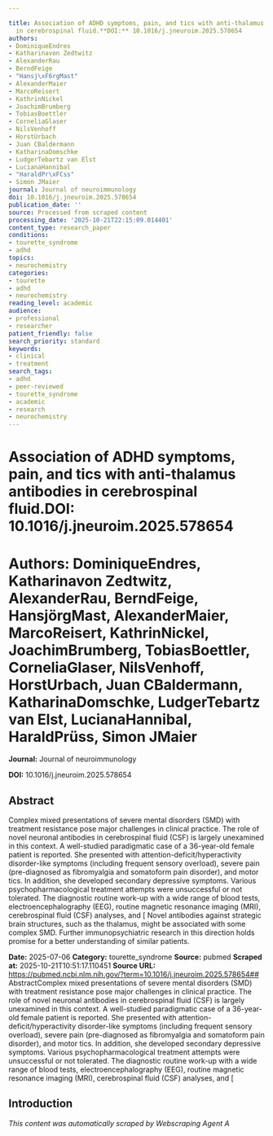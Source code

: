 ```yaml
---

title: Association of ADHD symptoms, pain, and tics with anti-thalamus antibodies
  in cerebrospinal fluid.**DOI:** 10.1016/j.jneuroim.2025.578654
authors:
- DominiqueEndres
- Katharinavon Zedtwitz
- AlexanderRau
- BerndFeige
- "Hansj\xF6rgMast"
- AlexanderMaier
- MarcoReisert
- KathrinNickel
- JoachimBrumberg
- TobiasBoettler
- CorneliaGlaser
- NilsVenhoff
- HorstUrbach
- Juan CBaldermann
- KatharinaDomschke
- LudgerTebartz van Elst
- LucianaHannibal
- "HaraldPr\xFCss"
- Simon JMaier
journal: Journal of neuroimmunology
doi: 10.1016/j.jneuroim.2025.578654
publication_date: ''
source: Processed from scraped content
processing_date: '2025-10-21T22:15:09.014401'
content_type: research_paper
conditions:
- tourette_syndrome
- adhd
topics:
- neurochemistry
categories:
- tourette
- adhd
- neurochemistry
reading_level: academic
audience:
- professional
- researcher
patient_friendly: false
search_priority: standard
keywords:
- clinical
- treatment
search_tags:
- adhd
- peer-reviewed
- tourette_syndrome
- academic
- research
- neurochemistry
---
```




# Association of ADHD symptoms, pain, and tics with anti-thalamus antibodies in cerebrospinal fluid.**DOI:** 10.1016/j.jneuroim.2025.578654

# **Authors:** DominiqueEndres, Katharinavon Zedtwitz, AlexanderRau, BerndFeige, HansjörgMast, AlexanderMaier, MarcoReisert, KathrinNickel, JoachimBrumberg, TobiasBoettler, CorneliaGlaser, NilsVenhoff, HorstUrbach, Juan CBaldermann, KatharinaDomschke, LudgerTebartz van Elst, LucianaHannibal, HaraldPrüss, Simon JMaier

**Journal:** Journal of neuroimmunology

**DOI:** 10.1016/j.jneuroim.2025.578654

## Abstract

Complex mixed presentations of severe mental disorders (SMD) with treatment resistance pose major challenges in clinical practice. The role of novel neuronal antibodies in cerebrospinal fluid (CSF) is largely unexamined in this context.
A well-studied paradigmatic case of a 36-year-old female patient is reported.
She presented with attention-deficit/hyperactivity disorder-like symptoms (including frequent sensory overload), severe pain (pre-diagnosed as fibromyalgia and somatoform pain disorder), and motor tics. In addition, she developed secondary depressive symptoms. Various psychopharmacological treatment attempts were unsuccessful or not tolerated. The diagnostic routine work-up with a wide range of blood tests, electroencephalography (EEG), routine magnetic resonance imaging (MRI), cerebrospinal fluid (CSF) analyses, and [
Novel antibodies against strategic brain structures, such as the thalamus, might be associated with some complex SMD. Further immunopsychiatric research in this direction holds promise for a better understanding of similar patients.

**Date:** 2025-07-06
**Category:** tourette_syndrome
**Source:** pubmed
**Scraped at:** 2025-10-21T10:51:17.110451
**Source URL:** https://pubmed.ncbi.nlm.nih.gov/?term=10.1016/j.jneuroim.2025.578654## AbstractComplex mixed presentations of severe mental disorders (SMD) with treatment resistance pose major challenges in clinical practice. The role of novel neuronal antibodies in cerebrospinal fluid (CSF) is largely unexamined in this context.
A well-studied paradigmatic case of a 36-year-old female patient is reported.
She presented with attention-deficit/hyperactivity disorder-like symptoms (including frequent sensory overload), severe pain (pre-diagnosed as fibromyalgia and somatoform pain disorder), and motor tics. In addition, she developed secondary depressive symptoms. Various psychopharmacological treatment attempts were unsuccessful or not tolerated. The diagnostic routine work-up with a wide range of blood tests, electroencephalography (EEG), routine magnetic resonance imaging (MRI), cerebrospinal fluid (CSF) analyses, and [
## Introduction
*This content was automatically scraped by Webscraping Agent A*
